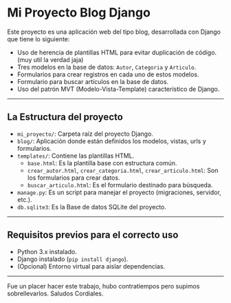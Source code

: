 # Mi Proyecto Blog Django

Este proyecto es una aplicación web del tipo blog, desarrollada con Django que tiene lo siguiente:

- Uso de herencia de plantillas HTML para evitar duplicación de código.(muy util la verdad jaja)
- Tres modelos en la base de datos: `Autor`, `Categoria` y `Articulo`.
- Formularios para crear registros en cada uno de estos modelos.
- Formulario para buscar artículos en la base de datos.
- Uso del patrón MVT (Modelo-Vista-Template) característico de Django.

---

## La Estructura del proyecto

- `mi_proyecto/`: Carpeta raíz del proyecto Django.
- `blog/`: Aplicación donde están definidos los modelos, vistas, urls y formularios.
- `templates/`: Contiene las plantillas HTML.
  - `base.html`: Es la plantilla base con estructura común.
  - `crear_autor.html`, `crear_categoria.html`, `crear_articulo.html`: Son los formularios para crear datos.
  - `buscar_articulo.html`: Es el formulario destinado para búsqueda.
- `manage.py`: Es un script para manejar el proyecto (migraciones, servidor, etc.).
- `db.sqlite3`: Es la Base de datos SQLite del proyecto.

---

## Requisitos previos para el correcto uso

- Python 3.x instalado.
- Django instalado (`pip install django`).
- (Opcional) Entorno virtual para aislar dependencias.

---

Fue un placer hacer este trabajo, hubo contratiempos pero supimos sobrellevarlos. 
Saludos Cordiales.